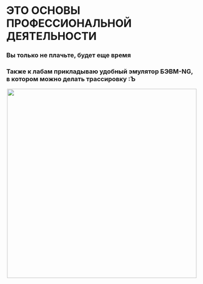 # ЭТО ОСНОВЫ ПРОФЕССИОНАЛЬНОЙ ДЕЯТЕЛЬНОСТИ

### Вы только не плачьте, будет еще время

### Также к лабам прикладываю удобный эмулятор БЭВМ-NG, в котором можно делать трассировку :Ъ

<div align="center">
  <img src="https://i.programmerhumor.io/2024/01/programmerhumor-io-programming-memes-a7228fee2ed4f22.jpe
" width="500">
</div>
